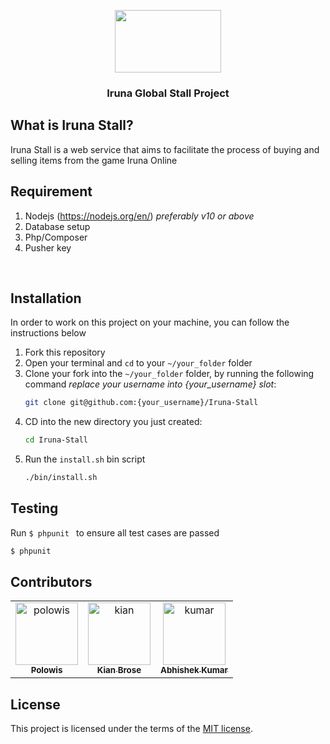 <p align="center">
  <img src="https://irunastall.com/img/bannerIS.png" width="170" height="100"/>
</p>
<h3 align="center">
  Iruna Global Stall Project
</h3>

## What is Iruna Stall?

Iruna Stall is a web service that aims to facilitate the process of buying and selling items from the game Iruna Online

## Requirement

1. Nodejs (https://nodejs.org/en/) *preferably v10 or above*
2. Database setup
3. Php/Composer
4. Pusher key

</br>

## Installation

In order to work on this project on your machine, you can follow the instructions below

1. Fork this repository 
2. Open your terminal and `cd` to your `~/your_folder` folder
3. Clone your fork into the `~/your_folder` folder, by running the following command *replace your username into {your_username} slot*:
    ```bash
    git clone git@github.com:{your_username}/Iruna-Stall
    ```
4. CD into the new directory you just created:
    ```bash
    cd Iruna-Stall
    ```
5. Run the `install.sh` bin script
    ```bash
    ./bin/install.sh
    ```
## Testing

Run `$ phpunit ` to ensure all test cases are passed
```bash
$ phpunit
```

## Contributors

<table>
  <tr>
    <td align="center"><a href="https://github.com/polowis"><img src="https://avatars0.githubusercontent.com/u/39208974?s=460&v=4" width="100px;" alt="polowis"/><br /><sub><b>Polowis</b></sub></a><br/></td>
    <td align="center"><a href="https://github.com/17kibr"><img src="https://avatars2.githubusercontent.com/u/45287789?s=460&v=4" width="100px;" alt="kian"/><br /><sub><b>Kian Brose</b></sub></a><br/></td>
    <td align="center"><a href="https://github.com/Mr-Kumar-Abhishek"><img src="https://avatars2.githubusercontent.com/u/13070012?s=460&v=4" width="100px;" alt="kumar"/><br /><sub><b>Abhishek Kumar</b></sub></a><br /></td>
</tr>
</table> 

## License

This project is licensed under the terms of the [MIT license](/LICENSE).



